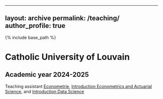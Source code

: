 
---
layout: archive
permalink: /teaching/
author_profile: true
---

{% include base_path %}

# Catholic University of Louvain
## Academic year 2024-2025
Teaching assistant <a href="https://uclouvain.be/cours-2024-linge1221">Econometrie</a>, <a href="https://studiegids.uva.nl/xmlpages/page/2024-2025/zoek-vak/vak/120718">Introduction Econometrics and Actuarial Science</a>, and <a href="https://studiegids.uva.nl/xmlpages/page/2024-2025/zoek-vak/vak/121026">Introduction Data Science</a>  


<!--- 
Work leader bachelor and master's theses: 
&nbsp;   
      

# KU Leuven
## Academic year 2023-2024
Teaching assistant <a href="https://onderwijsaanbod.kuleuven.be/2023/syllabi/e/D0R33AE.htm#activetab=doelstellingen_idm9308800">Loss Models</a>: taught 5 exercise sessions and developed/evaluated three assignements   
Work leader master's theses: Helen Hommen and Thibaud Bonte (MAFE), Arthur Vervoort (MAFE), Hong Lie (MStats)

## Academic year 2022-2023
Teaching assistant <a href="https://onderwijsaanbod.kuleuven.be/2022/syllabi/e/D0R33AE.htm#activetab=doelstellingen_idm9308800">Loss Models</a>: taught 5 exercise sessions and developed/evaluated three assignements  
Work leader master's theses: Sebastian Beikircher (MAFE), Sarah Verplaetse (MAFE)

## Academic year 2021-2022
Teaching assistant <a href="https://onderwijsaanbod.kuleuven.be/2021/syllabi/e/D0R33AE.htm#activetab=doelstellingen_idm9308800">Loss Models</a>: taught 5 exercise sessions and developed/evaluated three assignements  
Work leader master's theses: Robin Goris (MAFE), Diana Rosales Meseguer (MAFE), David Degraeve (MAFE), Christophe Nozaradan (MStats & Data Science), Remco Bruinsma (UvA)

## Academic year 2020-2021
Teaching assistant <a href="https://onderwijsaanbod.kuleuven.be/2020/syllabi/e/D0R33AE.htm#activetab=doelstellingen_idm9308800">Loss Models</a>: taught 5 exercise sessions and developed/evaluated three assignments  
Work leader master's theses: Elien Baeten (MAFE), Remco Bruinsma (UvA)
--->
